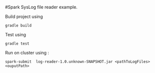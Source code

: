 #Spark SysLog file reader example.

Build project using

```gradle build```

Test using

```gradle test```

Run on cluster using :

```spark-submit  log-reader-1.0.unknown-SNAPSHOT.jar <pathToLogFiles> <ouputPath>```

